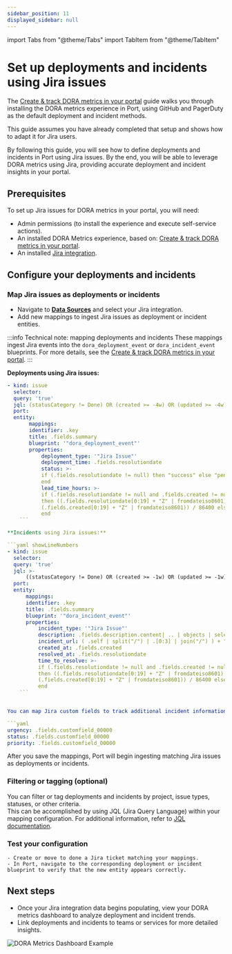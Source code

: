 ```yaml
---
sidebar_position: 11
displayed_sidebar: null
---
```


import Tabs from "@theme/Tabs"
import TabItem from "@theme/TabItem"

# Set up deployments and incidents using Jira issues

The [Create & track DORA metrics in your portal](/guides/all/create-and-track-dora-metrics-in-your-portal) guide walks you through installing the DORA metrics experience in Port, using GitHub and PagerDuty as the default deployment and incident methods.

This guide assumes you have already completed that setup and shows how to adapt it for Jira users.

By following this guide, you will see how to define deployments and incidents in Port using Jira issues. By the end, you will be able to leverage DORA metrics using Jira, providing accurate deployment and incident insights in your portal.

## Prerequisites

To set up Jira issues for DORA metrics in your portal, you will need:

- Admin permissions (to install the experience and execute self-service actions).
- An installed DORA Metrics experience, based on: [Create & track DORA metrics in your portal](/guides/all/create-and-track-dora-metrics-in-your-portal).
- An installed [Jira integration](/build-your-software-catalog/sync-data-to-catalog/project-management/jira/).

## Configure your deployments and incidents

### Map Jira issues as deployments or incidents

- Navigate to [**Data Sources**](https://app.getport.io/settings/data-sources) and select your Jira integration.
- Add new mappings to ingest Jira issues as deployment or incident entities.

:::info Technical note: mapping deployments and incidents
These mappings ingest Jira events into the `dora_deployment_event` or `dora_incident_event` blueprints. For more details, see the [Create & track DORA metrics in your portal](/guides/all/create-and-track-dora-metrics-in-your-portal).
:::

**Deployments using Jira issues:**

```yaml showLineNumbers
- kind: issue
  selector:
  query: 'true'
  jql: (statusCategory != Done) OR (created >= -4w) OR (updated >= -4w)
  port:
  entity:
       mappings:
       identifier: .key
       title: .fields.summary
       blueprint: '"dora_deployment_event"'
       properties:
           deployment_type: '"Jira Issue"'
           deployment_time: .fields.resolutiondate
           status: >-
           if (.fields.resolutiondate != null) then "success" else "pending"
           end
           lead_time_hours: >-
           if (.fields.resolutiondate != null and .fields.created != null)
           then ((.fields.resolutiondate[0:19] + "Z" | fromdateiso8601) -
           (.fields.created[0:19] + "Z" | fromdateiso8601)) / 86400 else null
           end
    ```

**Incidents using Jira issues:**

```yaml showLineNumbers
- kind: issue
  selector:
  query: 'true'
  jql: >-
      ((statusCategory != Done) OR (created >= -1w) OR (updated >= -1w))
  port:
  entity:
      mappings:
      identifier: .key
      title: .fields.summary
      blueprint: '"dora_incident_event"'
      properties:
          incident_type: '"Jira Issue"'
          description: .fields.description.content| .. | objects | select(.type? == "text") | .text
          incident_url: ( .self | split("/") | .[0:3] | join("/") ) + "/browse/" + .key
          created_at: .fields.created
          resolved_at: .fields.resolutiondate
          time_to_resolve: >-
          if (.fields.resolutiondate != null and .fields.created != null)
          then ((.fields.resolutiondate[0:19] + "Z" | fromdateiso8601) -
          (.fields.created[0:19] + "Z" | fromdateiso8601)) / 86400 else null
          end
    ```


You can map Jira custom fields to track additional incident information. Here's an example of mapping custom fields for urgency, status, and priority:

```yaml
urgency: .fields.customfield_00000
status: .fields.customfield_00000
priority: .fields.customfield_00000
```

After you save the mappings, Port will begin ingesting matching Jira issues as deployments or incidents.

### Filtering or tagging (optional)

You can filter or tag deployments and incidents by project, issue types, statuses, or other criteria.  
This can be accomplished by using JQL (Jira Query Language) within your mapping configuration. For additional information, refer to [JQL documentation]( https://docs.port.io/build-your-software-catalog/sync-data-to-catalog/project-management/jira/#jql-support-for-issues).


### Test your configuration

    - Create or move to done a Jira ticket matching your mappings.
    - In Port, navigate to the corresponding deployment or incident blueprint to verify that the new entity appears correctly.

## Next steps

- Once your Jira integration data begins populating, view your DORA metrics dashboard to analyze deployment and incident trends.
- Link deployments and incidents to teams or services for more detailed insights.

![DORA Metrics Dashboard Example](/img/guides/doraDashboardExample.png)

